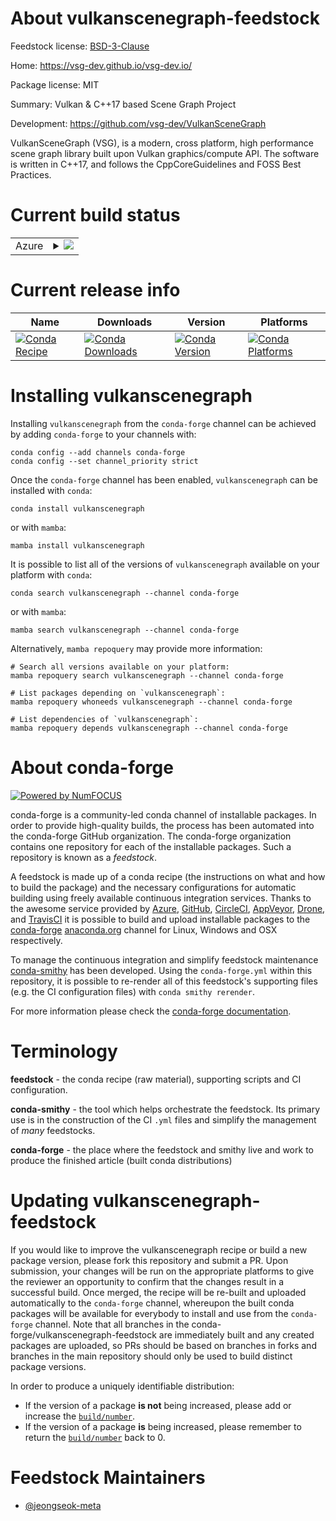 About vulkanscenegraph-feedstock
================================

Feedstock license: [BSD-3-Clause](https://github.com/conda-forge/vulkanscenegraph-feedstock/blob/main/LICENSE.txt)

Home: https://vsg-dev.github.io/vsg-dev.io/

Package license: MIT

Summary: Vulkan & C++17 based Scene Graph Project

Development: https://github.com/vsg-dev/VulkanSceneGraph

VulkanSceneGraph (VSG), is a modern, cross platform, high performance scene
graph library built upon Vulkan graphics/compute API. The software is
written in C++17, and follows the CppCoreGuidelines and FOSS Best Practices.


Current build status
====================


<table>
    
  <tr>
    <td>Azure</td>
    <td>
      <details>
        <summary>
          <a href="https://dev.azure.com/conda-forge/feedstock-builds/_build/latest?definitionId=24679&branchName=main">
            <img src="https://dev.azure.com/conda-forge/feedstock-builds/_apis/build/status/vulkanscenegraph-feedstock?branchName=main">
          </a>
        </summary>
        <table>
          <thead><tr><th>Variant</th><th>Status</th></tr></thead>
          <tbody><tr>
              <td>linux_64</td>
              <td>
                <a href="https://dev.azure.com/conda-forge/feedstock-builds/_build/latest?definitionId=24679&branchName=main">
                  <img src="https://dev.azure.com/conda-forge/feedstock-builds/_apis/build/status/vulkanscenegraph-feedstock?branchName=main&jobName=linux&configuration=linux%20linux_64_" alt="variant">
                </a>
              </td>
            </tr><tr>
              <td>osx_64</td>
              <td>
                <a href="https://dev.azure.com/conda-forge/feedstock-builds/_build/latest?definitionId=24679&branchName=main">
                  <img src="https://dev.azure.com/conda-forge/feedstock-builds/_apis/build/status/vulkanscenegraph-feedstock?branchName=main&jobName=osx&configuration=osx%20osx_64_" alt="variant">
                </a>
              </td>
            </tr><tr>
              <td>win_64</td>
              <td>
                <a href="https://dev.azure.com/conda-forge/feedstock-builds/_build/latest?definitionId=24679&branchName=main">
                  <img src="https://dev.azure.com/conda-forge/feedstock-builds/_apis/build/status/vulkanscenegraph-feedstock?branchName=main&jobName=win&configuration=win%20win_64_" alt="variant">
                </a>
              </td>
            </tr>
          </tbody>
        </table>
      </details>
    </td>
  </tr>
</table>

Current release info
====================

| Name | Downloads | Version | Platforms |
| --- | --- | --- | --- |
| [![Conda Recipe](https://img.shields.io/badge/recipe-vulkanscenegraph-green.svg)](https://anaconda.org/conda-forge/vulkanscenegraph) | [![Conda Downloads](https://img.shields.io/conda/dn/conda-forge/vulkanscenegraph.svg)](https://anaconda.org/conda-forge/vulkanscenegraph) | [![Conda Version](https://img.shields.io/conda/vn/conda-forge/vulkanscenegraph.svg)](https://anaconda.org/conda-forge/vulkanscenegraph) | [![Conda Platforms](https://img.shields.io/conda/pn/conda-forge/vulkanscenegraph.svg)](https://anaconda.org/conda-forge/vulkanscenegraph) |

Installing vulkanscenegraph
===========================

Installing `vulkanscenegraph` from the `conda-forge` channel can be achieved by adding `conda-forge` to your channels with:

```
conda config --add channels conda-forge
conda config --set channel_priority strict
```

Once the `conda-forge` channel has been enabled, `vulkanscenegraph` can be installed with `conda`:

```
conda install vulkanscenegraph
```

or with `mamba`:

```
mamba install vulkanscenegraph
```

It is possible to list all of the versions of `vulkanscenegraph` available on your platform with `conda`:

```
conda search vulkanscenegraph --channel conda-forge
```

or with `mamba`:

```
mamba search vulkanscenegraph --channel conda-forge
```

Alternatively, `mamba repoquery` may provide more information:

```
# Search all versions available on your platform:
mamba repoquery search vulkanscenegraph --channel conda-forge

# List packages depending on `vulkanscenegraph`:
mamba repoquery whoneeds vulkanscenegraph --channel conda-forge

# List dependencies of `vulkanscenegraph`:
mamba repoquery depends vulkanscenegraph --channel conda-forge
```


About conda-forge
=================

[![Powered by
NumFOCUS](https://img.shields.io/badge/powered%20by-NumFOCUS-orange.svg?style=flat&colorA=E1523D&colorB=007D8A)](https://numfocus.org)

conda-forge is a community-led conda channel of installable packages.
In order to provide high-quality builds, the process has been automated into the
conda-forge GitHub organization. The conda-forge organization contains one repository
for each of the installable packages. Such a repository is known as a *feedstock*.

A feedstock is made up of a conda recipe (the instructions on what and how to build
the package) and the necessary configurations for automatic building using freely
available continuous integration services. Thanks to the awesome service provided by
[Azure](https://azure.microsoft.com/en-us/services/devops/), [GitHub](https://github.com/),
[CircleCI](https://circleci.com/), [AppVeyor](https://www.appveyor.com/),
[Drone](https://cloud.drone.io/welcome), and [TravisCI](https://travis-ci.com/)
it is possible to build and upload installable packages to the
[conda-forge](https://anaconda.org/conda-forge) [anaconda.org](https://anaconda.org/)
channel for Linux, Windows and OSX respectively.

To manage the continuous integration and simplify feedstock maintenance
[conda-smithy](https://github.com/conda-forge/conda-smithy) has been developed.
Using the ``conda-forge.yml`` within this repository, it is possible to re-render all of
this feedstock's supporting files (e.g. the CI configuration files) with ``conda smithy rerender``.

For more information please check the [conda-forge documentation](https://conda-forge.org/docs/).

Terminology
===========

**feedstock** - the conda recipe (raw material), supporting scripts and CI configuration.

**conda-smithy** - the tool which helps orchestrate the feedstock.
                   Its primary use is in the construction of the CI ``.yml`` files
                   and simplify the management of *many* feedstocks.

**conda-forge** - the place where the feedstock and smithy live and work to
                  produce the finished article (built conda distributions)


Updating vulkanscenegraph-feedstock
===================================

If you would like to improve the vulkanscenegraph recipe or build a new
package version, please fork this repository and submit a PR. Upon submission,
your changes will be run on the appropriate platforms to give the reviewer an
opportunity to confirm that the changes result in a successful build. Once
merged, the recipe will be re-built and uploaded automatically to the
`conda-forge` channel, whereupon the built conda packages will be available for
everybody to install and use from the `conda-forge` channel.
Note that all branches in the conda-forge/vulkanscenegraph-feedstock are
immediately built and any created packages are uploaded, so PRs should be based
on branches in forks and branches in the main repository should only be used to
build distinct package versions.

In order to produce a uniquely identifiable distribution:
 * If the version of a package **is not** being increased, please add or increase
   the [``build/number``](https://docs.conda.io/projects/conda-build/en/latest/resources/define-metadata.html#build-number-and-string).
 * If the version of a package **is** being increased, please remember to return
   the [``build/number``](https://docs.conda.io/projects/conda-build/en/latest/resources/define-metadata.html#build-number-and-string)
   back to 0.

Feedstock Maintainers
=====================

* [@jeongseok-meta](https://github.com/jeongseok-meta/)


